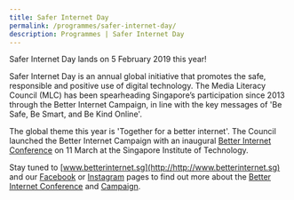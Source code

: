 ```yaml
---
title: Safer Internet Day
permalink: /programmes/safer-internet-day/
description: Programmes | Safer Internet Day
---
```

Safer Internet Day lands on 5 February 2019 this year!

Safer Internet Day is an annual global initiative that promotes the safe, responsible and positive use of digital technology. The Media Literacy Council (MLC) has been spearheading Singapore’s participation since 2013 through the Better Internet Campaign, in line with the key messages of 'Be Safe, Be Smart, and Be Kind Online'.

The global theme this year is 'Together for a better internet'. The Council launched the Better Internet Campaign with an inaugural [Better Internet Conference](https://www.betterinternet.sg/BIC-Conference-2019) on 11 March at the Singapore Institute of Technology.

Stay tuned to [www.betterinternet.sg](http://http://www.betterinternet.sg) and our [Facebook](https://www.facebook.com/MediaLiteracyCouncilSG) or [Instagram](http://www.instagram.com/betterinternetsg/) pages to find out more about the [Better Internet Conference](https://www.betterinternet.sg/BIC-Conference-2019) and [Campaign](https://www.betterinternet.sg/Campaign-2020).
